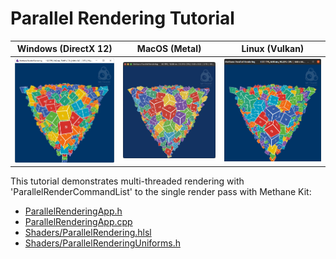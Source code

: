 # Parallel Rendering Tutorial

| Windows (DirectX 12) | MacOS (Metal) | Linux (Vulkan)                                                  |
| -------------------- | ------------- |-----------------------------------------------------------------|
| ![ParallelRendering on Windows](Screenshots/ParallelRenderingWinDirectX12.jpg) | ![ParallelRendering on MacOS](Screenshots/ParallelRenderingMacMetal.jpg) | ![ParallelRendering on Linux](Screenshots/ParallelRenderingLinVulkan.jpg) |

This tutorial demonstrates multi-threaded rendering with 'ParallelRenderCommandList' to the single render pass with Methane Kit:
  - [ParallelRenderingApp.h](ParallelRenderingApp.h)
  - [ParallelRenderingApp.cpp](ParallelRenderingApp.cpp)
  - [Shaders/ParallelRendering.hlsl](Shaders/ParallelRendering.hlsl)
  - [Shaders/ParallelRenderingUniforms.h](Shaders/ParallelRenderingUniforms.h)
